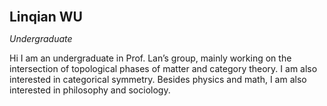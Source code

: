 <span style="font-size:1.5em;"> **Linqian WU** </span>

_Undergraduate_

Hi I am an undergraduate in Prof. Lan’s group, mainly working on the intersection of topological phases of matter and category theory. I am also interested in categorical symmetry. Besides physics and math, I am also interested in philosophy and sociology.
